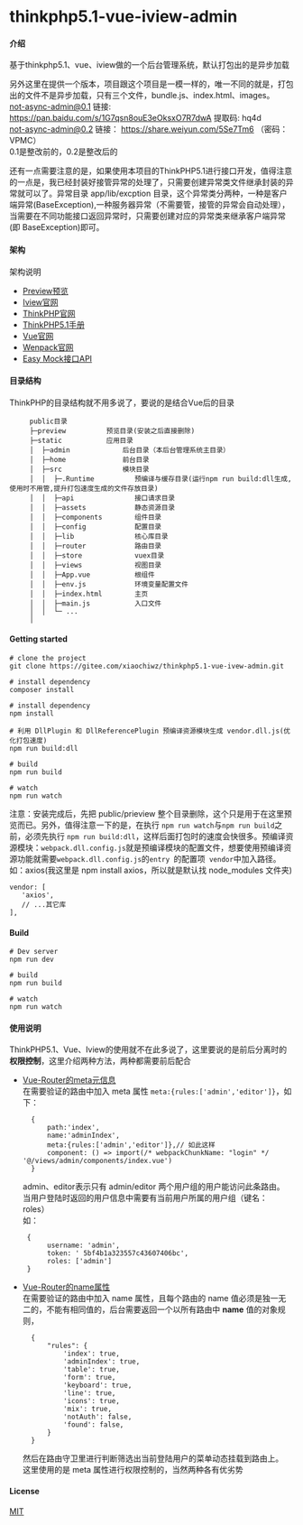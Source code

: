 # thinkphp5.1-vue-iview-admin

#### 介绍

基于thinkphp5.1、vue、iview做的一个后台管理系统，默认打包出的是异步加载

另外这里在提供一个版本，项目跟这个项目是一模一样的，唯一不同的就是，打包出的文件不是异步加载，只有三个文件，bundle.js、index.html、images。  
not-async-admin@0.1 链接: https://pan.baidu.com/s/1G7qsn8ouE3eOksxO7R7dwA 提取码: hq4d  
not-async-admin@0.2 链接： https://share.weiyun.com/5Se7Tm6 （密码：VPMC）    
0.1是整改前的，0.2是整改后的


还有一点需要注意的是，如果使用本项目的ThinkPHP5.1进行接口开发，值得注意的一点是，我已经封装好接管异常的处理了，只需要创建异常类文件继承封装的异常就可以了。异常目录 app/lib/excption 目录，这个异常类分两种，一种是客户端异常(BaseException),一种服务器异常（不需要管，接管的异常会自动处理），当需要在不同功能接口返回异常时，只需要创建对应的异常类来继承客户端异常(即 BaseException)即可。


#### 架构
架构说明

   + [Preview预览](http://xiaochiwz.gitee.io/thinkphp5.1-vue-ivew-admin)
   + [Iview官网](http://v1.iviewui.com/docs/guide/start)
   + [ThinkPHP官网](http://www.thinkphp.cn/)
   + [ThinkPHP5.1手册](https://www.kancloud.cn/manual/thinkphp5_1/353946)
   + [Vue官网](https://cn.vuejs.org/v2/guide/)
   + [Wenpack官网](https://www.webpackjs.com/)
   + [Easy Mock接口API](https://www.easy-mock.com/project/5bf4b1a323557c43607406bc)

#### 目录结构
   ThinkPHP的目录结构就不用多说了，要说的是结合Vue后的目录  
```  
     public目录  
     ├─preview          预览目录(安装之后直接删除)  
     ├─static           应用目录  
     │  ├─admin             后台目录（本后台管理系统主目录）  
     │  ├─home              前台目录  
     │  ├─src               模块目录  
     │  │  ├─.Runtime          预编译与缓存目录(运行npm run build:dll生成,使用时不用管,提升打包速度生成的文件存放目录)
     │  │  ├─api               接口请求目录  
     │  │  ├─assets            静态资源目录  
     │  │  ├─components        组件目录  
     │  │  ├─config            配置目录  
     │  │  ├─lib               核心库目录  
     │  │  ├─router            路由目录  
     │  │  ├─store             vuex目录  
     │  │  ├─views             视图目录  
     │  │  ├─App.vue           根组件  
     │  │  ├─env.js            环境变量配置文件  
     │  │  ├─index.html        主页    
     │  │  ├─main.js           入口文件    
     │  │  └─ ...              
     │
```

#### Getting started
```
# clone the project
git clone https://gitee.com/xiaochiwz/thinkphp5.1-vue-ivew-admin.git  

# install dependency
composer install  

# install dependency
npm install

# 利用 DllPlugin 和 DllReferencePlugin 预编译资源模块生成 vendor.dll.js(优化打包速度)
npm run build:dll

# build
npm run build

# watch
npm run watch
```
注意：安装完成后，先把 public/prieview 整个目录删除，这个只是用于在这里预览而已。另外，值得注意一下的是，在执行 ```npm run watch```与```npm run build```之前，必须先执行 ```npm run build:dll```，这样后面打包时的速度会快很多。预编译资源模块：```webpack.dll.config.js```就是预编译模块的配置文件，想要使用预编译资源功能就需要```webpack.dll.config.js```的```entry ```的配置项``` vendor```中加入路径。如：axios(我这里是 npm install axios，所以就是默认找 node_modules 文件夹)  

    vendor: [
       'axios',
       // ...其它库
    ],   

#### Build
```
# Dev server
npm run dev  

# build  
npm run build

# watch
npm run watch
```

#### 使用说明
ThinkPHP5.1、Vue、Iview的使用就不在此多说了，这里要说的是前后分离时的 **权限控制**，这里介绍两种方法，两种都需要前后配合  
   + [Vue-Router的meta元信息](https://router.vuejs.org/zh/guide/advanced/meta.html)  
        在需要验证的路由中加入 meta 属性 ``` meta:{rules:['admin','editor']} ```，如下：
      ```
        {  
	        path:'index',  
	        name:'adminIndex',  
	        meta:{rules:['admin','editor']},// 如此这样  
	        component: () => import(/* webpackChunkName: "login" */ '@/views/admin/components/index.vue')  
        }  
      ```
      admin、editor表示只有 admin/editor 两个用户组的用户能访问此条路由。  
         当用户登陆时返回的用户信息中需要有当前用户所属的用户组（键名：roles）  
         如：
      ```
       {
	        username: 'admin',
	        token: ' 5bf4b1a323557c43607406bc',
	        roles: ['admin']
       } 
      ```
   + [Vue-Router的name属性](https://router.vuejs.org/zh/guide/essentials/named-routes.html)  
        在需要验证的路由中加入 name 属性，且每个路由的 name 值必须是独一无二的，不能有相同值的，后台需要返回一个以所有路由中 **name** 值的对象规则，
      ```
        {
	        "rules": {
	            'index': true,
	            'adminIndex': true,
	            'table': true,
	            'form': true,
	            'keyboard': true,
	            'line': true,
	            'icons': true,
	            'mix': true,
	            'notAuth': false,
	            'found': false,
	        }
        }
      ```  
        然后在路由守卫里进行判断筛选出当前登陆用户的菜单动态挂载到路由上。  
        这里使用的是 meta 属性进行权限控制的，当然两种各有优劣势 



#### License
[MIT](https://opensource.org/licenses/MIT)